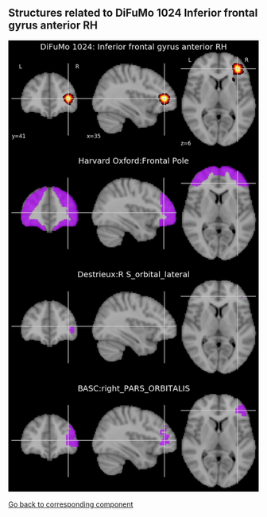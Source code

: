 


## Structures related to DiFuMo 1024 Inferior frontal gyrus anterior RH

![924](924.jpg "Structures related to DiFuMo 1024 Inferior frontal gyrus anterior RH")

[Go back to corresponding component](https://parietal-inria.github.io/DiFuMo/1024/html/924.html)